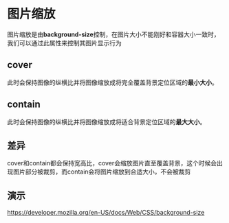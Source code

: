 # 图片缩放

图片缩放是由**background-size**控制，在图片大小不能刚好和容器大小一致时，我们可以通过此属性来控制其图片显示行为


## cover

此时会保持图像的纵横比并将图像缩放成将完全覆盖背景定位区域的**最小大小**。

## contain

此时会保持图像的纵横比并将图像缩放成将适合背景定位区域的**最大大小**。

## 差异

cover和contain都会保持宽高比，cover会缩放图片直至覆盖背景，这个时候会出现图片部分被裁剪，而contain会将图片缩放到合适大小，不会被裁剪

##  演示

https://developer.mozilla.org/en-US/docs/Web/CSS/background-size